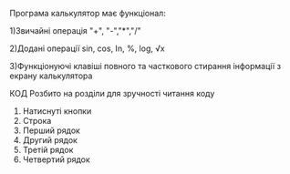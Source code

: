 Програма калькулятор має функціонал:	

1)Звичайні операція "+", "-","*","/"

2)Додані операції sin, cos, In, %, log, √х

3)Функціонуючі клавіші повного та часткового стирання інформації з екрану калькулятора

КОД
Розбито на розділи для зручності читання коду
1) Натиснуті кнопки
2) Строка
3) Перший рядок
4) Другий рядок
5) Третій рядок
6) Четвертий рядок
